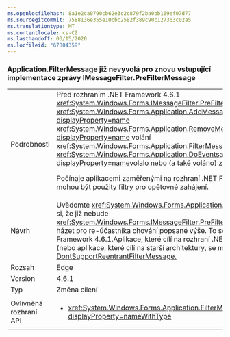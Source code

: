 ```yaml
---
ms.openlocfilehash: 8a1e2ca0790cb62e3c2c879f2ba0bb169ef07d77
ms.sourcegitcommit: 7588136e355e10cbc2582f389c90c127363c02a5
ms.translationtype: MT
ms.contentlocale: cs-CZ
ms.lasthandoff: 03/15/2020
ms.locfileid: "67804359"
---
```

### <a name="applicationfiltermessage-no-longer-throws-for-re-entrant-implementations-of-imessagefilterprefiltermessage"></a>Application.FilterMessage již nevyvolá pro znovu vstupující implementace zprávy IMessageFilter.PreFilterMessage

|   |   |
|---|---|
|Podrobnosti|Před rozhraním .NET Framework 4.6.1 <xref:System.Windows.Forms.IMessageFilter.PreFilterMessage(System.Windows.Forms.Message@)> by <xref:System.Windows.Forms.Application.AddMessageFilter(System.Windows.Forms.IMessageFilter)?displayProperty=name> <xref:System.Windows.Forms.Application.RemoveMessageFilter(System.Windows.Forms.IMessageFilter)?displayProperty=name> volání <xref:System.Windows.Forms.Application.FilterMessage(System.Windows.Forms.Message@)> s <xref:System.Windows.Forms.Application.DoEvents>a, které <xref:System.IndexOutOfRangeException?displayProperty=name>volalo nebo (a také voláno) způsobilo .<p/>Počínaje aplikacemi zaměřenými na rozhraní .NET Framework 4.6.1 již tato výjimka není vyvolána a mohou být použity filtry pro opětovné zahájení.|
|Návrh|Uvědomte <xref:System.Windows.Forms.Application.FilterMessage(System.Windows.Forms.Message@)> si, že již nebude <xref:System.Windows.Forms.IMessageFilter.PreFilterMessage(System.Windows.Forms.Message@)> házet pro re-účastníka chování popsané výše. To se týká pouze aplikací, které cílí na rozhraní .NET Framework 4.6.1.Aplikace, které cílí na rozhraní .NET Framework 4.6.1, se mohou odhlásit z této změny (nebo aplikace, které cílí na starší architektury, se mohou přihlásit) pomocí přepínače kompatibility [DontSupportReentrantFilterMessage.](~/docs/framework/migration-guide/mitigation-custom-imessagefilter-prefiltermessage-implementations.md#mitigation)|
|Rozsah|Edge|
|Version|4.6.1|
|Typ|Změna cílení|
|Ovlivněná rozhraní API|<ul><li><xref:System.Windows.Forms.Application.FilterMessage(System.Windows.Forms.Message@)?displayProperty=nameWithType></li></ul>|
